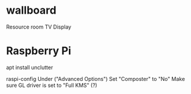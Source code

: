 # wallboard
Resource room TV Display


# Raspberry Pi 

apt install unclutter

raspi-config
Under ("Advanced Options")
Set "Composter" to "No"
Make sure GL driver is set to "Full KMS" (?)

